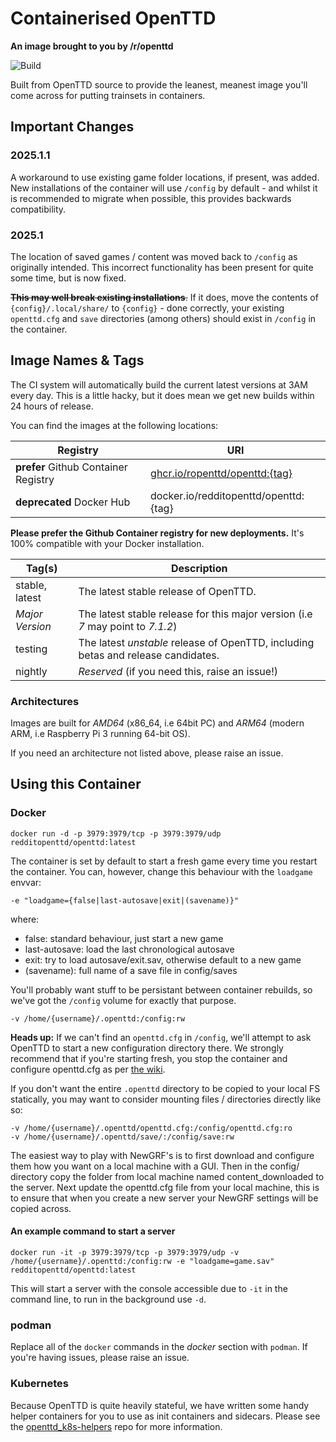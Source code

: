 # Containerised OpenTTD
__An image brought to you by /r/openttd__

![Build](https://github.com/ropenttd/docker_openttd/actions/workflows/build.yml/badge.svg)

Built from OpenTTD source to provide the leanest, meanest image you'll come across for putting trainsets in containers.


## Important Changes

### 2025.1.1

A workaround to use existing game folder locations, if present, was added. New installations of the container will use `/config` by default - and whilst it is recommended to migrate when possible, this provides backwards compatibility.

### 2025.1
The location of saved games / content was moved back to `/config` as originally intended. This incorrect functionality has been present for quite some time, but is now fixed.

~~**This may well break existing installations**.~~ If it does, move the contents of `{config}/.local/share/` to `{config}` - done correctly, your existing `openttd.cfg` and `save` directories (among others) should exist in `/config` in the container.

## Image Names & Tags

The CI system will automatically build the current latest versions at 3AM every day. This is a little hacky, but it does mean we get new builds within 24 hours of release.

You can find the images at the following locations:

| Registry | URI |
| -------- | --- |
| **prefer** Github Container Registry | [ghcr.io/ropenttd/openttd:{tag}](https://github.com/orgs/ropenttd/packages/container/package/docker_openttd)  |
| **deprecated** Docker Hub  | docker.io/redditopenttd/openttd:{tag}  |

**Please prefer the Github Container registry for new deployments.** It's 100% compatible with your Docker installation.

| Tag(s) | Description |
| --- | ----------- |
| stable, latest | The latest stable release of OpenTTD. |
| _Major Version_ | The latest stable release for this major version (i.e _7_ may point to _7.1.2_) |
| testing | The latest _unstable_ release of OpenTTD, including betas and release candidates. |
| nightly | _Reserved_ (if you need this, raise an issue!) |

### Architectures

Images are built for _AMD64_ (x86_64, i.e 64bit PC) and _ARM64_ (modern ARM, i.e Raspberry Pi 3 running 64-bit OS).

If you need an architecture not listed above, please raise an issue.

## Using this Container
### Docker

```
docker run -d -p 3979:3979/tcp -p 3979:3979/udp redditopenttd/openttd:latest
```

The container is set by default to start a fresh game every time you restart the container. You can, however, change this behaviour with the `loadgame` envvar:
```
-e "loadgame={false|last-autosave|exit|(savename)}"
```
where:
* false: standard behaviour, just start a new game
* last-autosave: load the last chronological autosave
* exit: try to load autosave/exit.sav, otherwise default to a new game
* (savename): full name of a save file in config/saves

You'll probably want stuff to be persistant between container rebuilds, so we've got the `/config` volume for exactly that purpose.

```
-v /home/{username}/.openttd:/config:rw
```
**Heads up:** If we can't find an `openttd.cfg` in `/config`, we'll attempt to ask OpenTTD to start a new configuration directory there. We strongly recommend that if you're starting fresh, you stop the container and configure openttd.cfg as per [the wiki](https://wiki.openttd.org/Openttd.cfg).

If you don't want the entire `.openttd` directory to be copied to your local FS statically, you may want to consider mounting files / directories directly like so:

```
-v /home/{username}/.openttd/openttd.cfg:/config/openttd.cfg:ro
-v /home/{username}/.openttd/save/:/config/save:rw
```
The easiest way to play with NewGRF's is to first download and configure them how you want on a local machine with a GUI. Then in the config/ directory copy the folder from local machine named content_downloaded to the server. Next update the openttd.cfg file from your local machine, this is to ensure that when you create a new server your NewGRF settings will be copied across.

#### An example command to start a server
```
docker run -it -p 3979:3979/tcp -p 3979:3979/udp -v /home/{username}/.openttd:/config:rw -e "loadgame=game.sav" redditopenttd/openttd:latest
```
This will start a server with the console accessible due to ```-it``` in the command line, to run in the background use ```-d```.

### podman

Replace all of the `docker` commands in the _docker_ section with `podman`. If you're having issues, please raise an issue.


### Kubernetes

Because OpenTTD is quite heavily stateful, we have written some handy helper containers for you to use as init containers and sidecars. Please see the [openttd_k8s-helpers](https://github.com/ropenttd/openttd_k8s-helpers) repo for more information.
